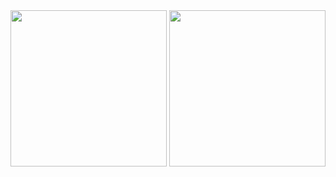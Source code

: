 <img src="https://cdn.worldvectorlogo.com/logos/java.svg" width=" 250px">
<img src="http://www.cursosgis.com/wp-content/uploads/2017/06/lenguajes_1.png" width=" 250px">

